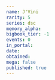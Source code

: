 ```yaml
---
name: J'Vini
rarity: 5
series: dsc
memory_alpha:
bigbook_tier: -1
events: 0
in_portal:
date:
obtained:
mega: false
published: true
---
```



